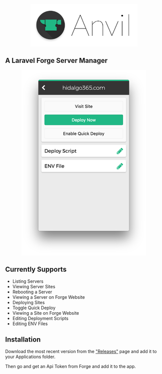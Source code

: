 <p align="center">
  <img src="icons/title.png" height="137px">
</p>

## A Laravel Forge Server Manager

<p align="center">
  <img src="shot.png" width="400px">
</p>

## Currently Supports

- Listing Servers
- Viewing Server Sites
- Rebooting a Server
- Viewing a Server on Forge Website
- Deploying Sites
- Toggle Quick Deploy
- Viewing a Site on Forge Website
- Editing Deployment Scripts
- Editing ENV Files

## Installation

Download the most recent version from the ["Releases"](https://github.com/phppirate/anvil/releases) page and add it to your Applications folder.

Then go and get an Api Token from Forge and add it to the app.
